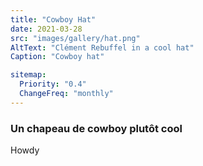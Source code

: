 ```yaml
---
title: "Cowboy Hat"
date: 2021-03-28
src: "images/gallery/hat.png"
AltText: "Clément Rebuffel in a cool hat"
Caption: "Cowboy hat"

sitemap:
  Priority: "0.4"
  ChangeFreq: "monthly"
---
```


### Un chapeau de cowboy plutôt cool

Howdy
